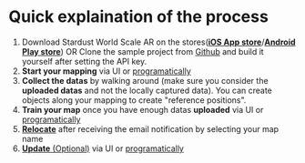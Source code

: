# Quick explaination of the process
1. Download Stardust World Scale AR on the stores([__iOS App store__](https://apps.apple.com/us/app/stardust-world-scale-ar/id1551574766#?platform=iphone)/[__Android Play store__](https://play.google.com/store/apps/details?id=com.neogoma.stardust&pcampaignid=pcampaignidMKT-Other-global-all-co-prtnr-py-PartBadge-Mar2515-1)) OR Clone the sample project from [Github](https://github.com/Neogoma/stardust-SDK/) and build it yourself after setting the API key.
2. __Start your mapping__ via UI or [programatically](developer/comp_map_data_uploader.md#startstop-uploading-datas)
3. __Collect the datas__ by walking around (make sure you consider the __uploaded datas__ and not the locally captured data). You can create objects along your mapping to create "reference positions".
4. __Train your map__ once you have enough datas **uploaded** via UI or [programatically](developer/comp_map_data_uploader.md#run-generation-new-map)
5. [__Relocate__](how_relocate.md) after receiving the email notification by selecting your map name
6. [__Update__ (Optional)](update_instructions.md) via UI or [programatically](developer/comp_map_data_uploader.md#run-update-existing-map)